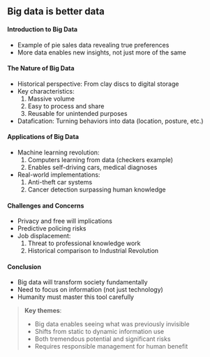 ## Big data is better data

#### Introduction to Big Data

- Example of pie sales data revealing true preferences
- More data enables new insights, not just more of the same

#### The Nature of Big Data

- Historical perspective: From clay discs to digital storage
- Key characteristics:
   1. Massive volume
   2. Easy to process and share
   3. Reusable for unintended purposes
- Datafication: Turning behaviors into data (location, posture, etc.)

#### Applications of Big Data

- Machine learning revolution:
   1. Computers learning from data (checkers example)
   2. Enables self-driving cars, medical diagnoses
- Real-world implementations:
   1. Anti-theft car systems
   2. Cancer detection surpassing human knowledge

#### Challenges and Concerns

- Privacy and free will implications
- Predictive policing risks
- Job displacement:
   1. Threat to professional knowledge work
   2. Historical comparison to Industrial Revolution

#### Conclusion

- Big data will transform society fundamentally
- Need to focus on information (not just technology)
- Humanity must master this tool carefully

> **Key themes**:
>
> - Big data enables seeing what was previously invisible
> - Shifts from static to dynamic information use
> - Both tremendous potential and significant risks
> - Requires responsible management for human benefit
